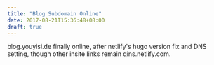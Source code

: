 ```yaml
---
title: "Blog Subdomain Online"
date: 2017-08-21T15:36:48+08:00
draft: true
---
```

blog.youyisi.de finally online, after netlify's hugo version fix and DNS setting, though other insite links remain qins.netlify.com.
